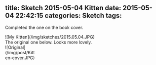 title: Sketch 2015-05-04 Kitten
date: 2015-05-04 22:42:15
categories: Sketch
tags:
---
Completed the one on the book cover.
<div style="max-width:300px">![My Kitten](/img/sketches/2015.05.04.JPG)</div>
The original one below. Looks more lovely.
<div style="max-width:100px">![Original](/img/post/Kitten-cover.JPG)</div>
